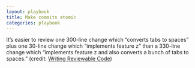 ```yaml
---
layout: playbook
title: Make commits atomic
categories: playbook
---
```


It’s easier to review one 300-line change which “converts tabs to spaces” plus one 30-line change which “implements feature z” than a 330-line change which “implements feature z and also converts a bunch of tabs to spaces.” (credit: [Writing Reviewable Code](https://secure.phabricator.com/book/phabflavor/article/writing_reviewable_code/#many-small-commits))
